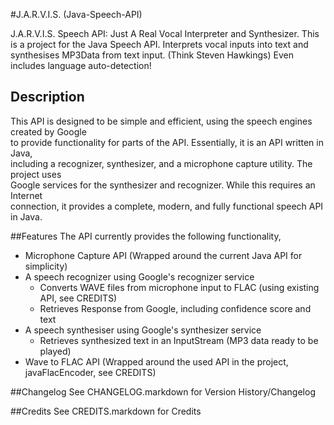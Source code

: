 #J.A.R.V.I.S. (Java-Speech-API)

J.A.R.V.I.S. Speech API: Just A Real Vocal Interpreter and Synthesizer. 
This is a project for the Java Speech API. Interprets vocal inputs into text and synthesises MP3Data from text input.
(Think Steven Hawkings) Even includes language auto-detection! 

## Description
This API is designed to be simple and efficient, using the speech engines created by Google  
to provide functionality for parts of the API. Essentially, it is an API written in Java,  
including a recognizer, synthesizer, and a microphone capture utility.  The project uses  
Google services for the synthesizer and recognizer.  While this requires an Internet  
connection, it provides a complete, modern, and fully functional speech API in Java.

##Features
The API currently provides the following functionality,

  * Microphone Capture API (Wrapped around the current Java API for simplicity)
  * A speech recognizer using Google's recognizer service
      * Converts WAVE files from microphone input to FLAC (using existing API, see CREDITS)
      * Retrieves Response from Google, including confidence score and text
  * A speech synthesiser using Google's synthesizer service
      * Retrieves synthesized text in an InputStream (MP3 data ready to be played)
  * Wave to FLAC API (Wrapped around the used API in the project, javaFlacEncoder, see CREDITS)

##Changelog
See CHANGELOG.markdown for Version History/Changelog

##Credits
See CREDITS.markdown for Credits
